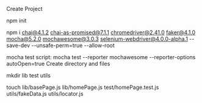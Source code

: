 Create Project

npm init

npm i chai@4.1.2 chai-as-promised@7.1.1 chromedriver@2.41.0 faker@4.1.0 mocha@5.2.0 mochawesome@3.0.3 selenium-webdriver@4.0.0-alpha.1 --save-dev --unsafe-perm=true --allow-root

mocha test script: mocha test --reporter mochawesome --reporter-options autoOpen=true
Create directory and files

mkdir lib test utils

touch lib/basePage.js lib/homePage.js test/homePage.test.js utils/fakeData.js utils/locator.js

